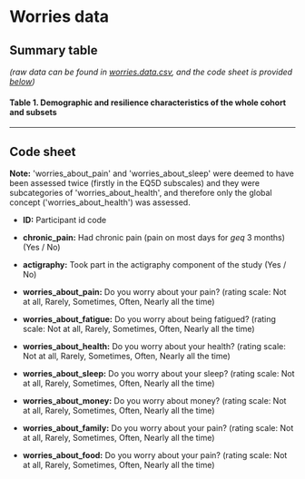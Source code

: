 # Worries data
## Summary table
_(raw data can be found in [worries.data.csv](./worries.data.csv), and the code sheet is provided [below](#code-sheet))_

#### Table 1. Demographic and resilience characteristics of the whole cohort and subsets



****

## Code sheet

**Note:** 'worries\_about\_pain' and 'worries\_about\_sleep' were deemed to have been assessed twice (firstly in the EQ5D subscales) and they were subcategories of 'worries\_about\_health', and therefore only the global concept ('worries\_about\_health') was assessed.

- **ID:** Participant id code

- **chronic_pain:** Had chronic pain (pain on most days for $geq$ 3 months) (Yes / No)	

- **actigraphy:** Took part in the actigraphy component of the study (Yes / No)

- **worries\_about\_pain:** Do you worry about your pain? (rating scale: Not at all, Rarely, Sometimes, Often, Nearly all the time)

- **worries\_about\_fatigue:** Do you worry about being fatigued? (rating scale: Not at all, Rarely, Sometimes, Often, Nearly all the time)

- **worries\_about\_health:** Do you worry about your health? (rating scale: Not at all, Rarely, Sometimes, Often, Nearly all the time)	

- **worries\_about\_sleep:** Do you worry about your sleep? (rating scale: Not at all, Rarely, Sometimes, Often, Nearly all the time)

- **worries\_about\_money:** Do you worry about money? (rating scale: Not at all, Rarely, Sometimes, Often, Nearly all the time)

- **worries\_about\_family:** Do you worry about your pain? (rating scale: Not at all, Rarely, Sometimes, Often, Nearly all the time)

- **worries\_about\_food:** Do you worry about your pain? (rating scale: Not at all, Rarely, Sometimes, Often, Nearly all the time)
